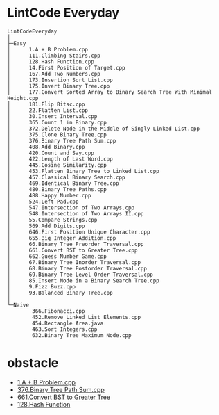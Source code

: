 # LintCode Everyday
```
LintCodeEveryday
│
├─Easy
│      1.A + B Problem.cpp
│      111.Climbing Stairs.cpp
│      128.Hash Function.cpp
│      14.First Position of Target.cpp
│      167.Add Two Numbers.cpp
│      173.Insertion Sort List.cpp
│      175.Invert Binary Tree.cpp
│      177.Convert Sorted Array to Binary Search Tree With Minimal Height.cpp
│      181.Flip Bitsc.cpp
│      22.Flatten List.cpp
│      30.Insert Interval.cpp
│      365.Count 1 in Binary.cpp
│      372.Delete Node in the Middle of Singly Linked List.cpp
│      375.Clone Binary Tree.cpp
│      376.Binary Tree Path Sum.cpp
│      408.Add Binary.cpp
│      420.Count and Say.cpp
│      422.Length of Last Word.cpp
│      445.Cosine Similarity.cpp
│      453.Flatten Binary Tree to Linked List.cpp
│      457.Classical Binary Search.cpp
│      469.Identical Binary Tree.cpp
│      480.Binary Tree Paths.cpp
│      488.Happy Number.cpp
│      524.Left Pad.cpp
│      547.Intersection of Two Arrays.cpp
│      548.Intersection of Two Arrays II.cpp
│      55.Compare Strings.cpp
│      569.Add Digits.cpp
│      646.First Position Unique Character.cpp
│      655.Big Integer Addition.cpp
│      66.Binary Tree Preorder Traversal.cpp
│      661.Convert BST to Greater Tree.cpp
│      662.Guess Number Game.cpp
│      67.Binary Tree Inorder Traversal.cpp
│      68.Binary Tree Postorder Traversal.cpp
│      69.Binary Tree Level Order Traversal.cpp
│      85.Insert Node in a Binary Search Tree.cpp
│      9.Fizz Buzz.cpp
│      93.Balanced Binary Tree.cpp
│
└─Naive
        366.Fibonacci.cpp
        452.Remove Linked List Elements.cpp
        454.Rectangle Area.java
        463.Sort Integers.cpp
        632.Binary Tree Maximum Node.cpp
```
# obstacle
- [1.A + B Problem.cpp](http://lintcode.com/problem/a-b-problem)
- [376.Binary Tree Path Sum.cpp](http://lintcode.com/problem/binary-tree-path-sum)
- [661.Convert BST to Greater Tree](http://lintcode.com/problem/convert-bst-to-greater-tree)
- [128.Hash Function](http://lintcode.com/en/problem/hash-function/)
